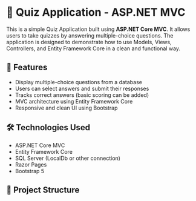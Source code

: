 # 🧠 Quiz Application - ASP.NET MVC

This is a simple Quiz Application built using **ASP.NET Core MVC**. It allows users to take quizzes by answering multiple-choice questions. The application is designed to demonstrate how to use Models, Views, Controllers, and Entity Framework Core in a clean and functional way.

## 🚀 Features

- Display multiple-choice questions from a database
- Users can select answers and submit their responses
- Tracks correct answers (basic scoring can be added)
- MVC architecture using Entity Framework Core
- Responsive and clean UI using Bootstrap

## 🛠️ Technologies Used

- ASP.NET Core MVC
- Entity Framework Core
- SQL Server (LocalDb or other connection)
- Razor Pages
- Bootstrap 5

## 📂 Project Structure

